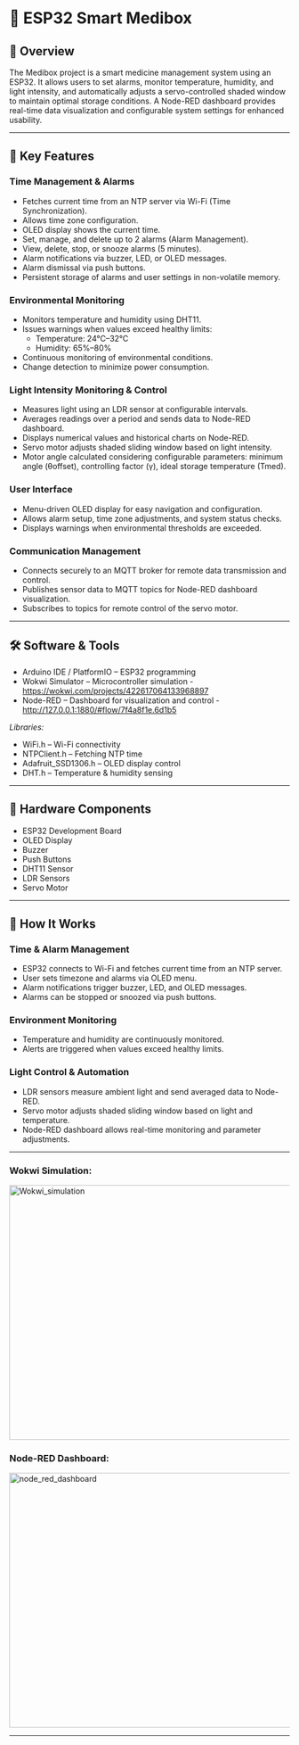 # 💊 ESP32 Smart Medibox

## 📖 Overview
The Medibox project is a smart medicine management system using an ESP32. It allows users to set alarms, monitor temperature, humidity, and light intensity, and automatically adjusts a servo-controlled shaded window to maintain optimal storage conditions. A Node-RED dashboard provides real-time data visualization and configurable system settings for enhanced usability.

---

## 🌟 Key Features

### Time Management & Alarms
- Fetches current time from an NTP server via Wi-Fi (Time Synchronization).  
- Allows time zone configuration.  
- OLED display shows the current time.  
- Set, manage, and delete up to 2 alarms (Alarm Management).  
- View, delete, stop, or snooze alarms (5 minutes).  
- Alarm notifications via buzzer, LED, or OLED messages.  
- Alarm dismissal via push buttons.  
- Persistent storage of alarms and user settings in non-volatile memory.  

### Environmental Monitoring
- Monitors temperature and humidity using DHT11.  
- Issues warnings when values exceed healthy limits:  
  - Temperature: 24°C–32°C  
  - Humidity: 65%–80%  
- Continuous monitoring of environmental conditions.  
- Change detection to minimize power consumption.  

### Light Intensity Monitoring & Control
- Measures light using an LDR sensor at configurable intervals.  
- Averages readings over a period and sends data to Node-RED dashboard.  
- Displays numerical values and historical charts on Node-RED.  
- Servo motor adjusts shaded sliding window based on light intensity.  
- Motor angle calculated considering configurable parameters: minimum angle (θoffset), controlling factor (γ), ideal storage temperature (Tmed).  

### User Interface
- Menu-driven OLED display for easy navigation and configuration.  
- Allows alarm setup, time zone adjustments, and system status checks.  
- Displays warnings when environmental thresholds are exceeded.  

### Communication Management
- Connects securely to an MQTT broker for remote data transmission and control.  
- Publishes sensor data to MQTT topics for Node-RED dashboard visualization.  
- Subscribes to topics for remote control of the servo motor.  

---

## 🛠 Software & Tools
- Arduino IDE / PlatformIO – ESP32 programming  
- Wokwi Simulator – Microcontroller simulation - https://wokwi.com/projects/422617064133968897
- Node-RED – Dashboard for visualization and control - http://127.0.0.1:1880/#flow/7f4a8f1e.6d1b5  

*Libraries:*  
- WiFi.h – Wi-Fi connectivity  
- NTPClient.h – Fetching NTP time  
- Adafruit_SSD1306.h – OLED display control  
- DHT.h – Temperature & humidity sensing  

---

## 🧰 Hardware Components
- ESP32 Development Board  
- OLED Display  
- Buzzer  
- Push Buttons  
- DHT11 Sensor  
- LDR Sensors  
- Servo Motor  

---

## 🔧 How It Works

### Time & Alarm Management
- ESP32 connects to Wi-Fi and fetches current time from an NTP server.  
- User sets timezone and alarms via OLED menu.  
- Alarm notifications trigger buzzer, LED, and OLED messages.  
- Alarms can be stopped or snoozed via push buttons.  

### Environment Monitoring
- Temperature and humidity are continuously monitored.  
- Alerts are triggered when values exceed healthy limits.  

### Light Control & Automation
- LDR sensors measure ambient light and send averaged data to Node-RED.  
- Servo motor adjusts shaded sliding window based on light and temperature.  
- Node-RED dashboard allows real-time monitoring and parameter adjustments.  

---


### Wokwi Simulation: 
  <img width="786" height="457" alt="Wokwi_simulation" src="https://github.com/user-attachments/assets/22c56942-468d-4e39-bbea-f28ede15818a" />


### Node-RED Dashboard:  
  <img width="786" height="457" alt="node_red_dashboard" src="https://github.com/user-attachments/assets/22a22a5b-d80f-4fce-bf47-bb794033f8e1" />



---
